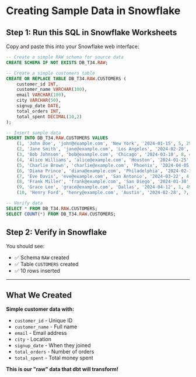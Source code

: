 # Creating Sample Data in Snowflake

## Step 1: Run this SQL in Snowflake Worksheets

Copy and paste this into your Snowflake web interface:

```sql
-- Create a simple RAW schema for source data
CREATE SCHEMA IF NOT EXISTS DB_T34.RAW;

-- Create a simple customers table
CREATE OR REPLACE TABLE DB_T34.RAW.CUSTOMERS (
    customer_id INT,
    customer_name VARCHAR(100),
    email VARCHAR(100),
    city VARCHAR(50),
    signup_date DATE,
    total_orders INT,
    total_spent DECIMAL(10,2)
);

-- Insert sample data
INSERT INTO DB_T34.RAW.CUSTOMERS VALUES
    (1, 'John Doe', 'john@example.com', 'New York', '2024-01-15', 5, 299.99),
    (2, 'Jane Smith', 'jane@example.com', 'Los Angeles', '2024-02-20', 3, 150.50),
    (3, 'Bob Johnson', 'bob@example.com', 'Chicago', '2024-03-10', 8, 450.00),
    (4, 'Alice Williams', 'alice@example.com', 'Houston', '2024-01-25', 12, 899.99),
    (5, 'Charlie Brown', 'charlie@example.com', 'Phoenix', '2024-04-05', 2, 75.25),
    (6, 'Diana Prince', 'diana@example.com', 'Philadelphia', '2024-02-14', 6, 320.00),
    (7, 'Eve Davis', 'eve@example.com', 'San Antonio', '2024-03-22', 4, 200.00),
    (8, 'Frank Miller', 'frank@example.com', 'San Diego', '2024-01-30', 10, 650.75),
    (9, 'Grace Lee', 'grace@example.com', 'Dallas', '2024-04-12', 1, 49.99),
    (10, 'Henry Ford', 'henry@example.com', 'Austin', '2024-02-28', 7, 380.50);

-- Verify data
SELECT * FROM DB_T34.RAW.CUSTOMERS;
SELECT COUNT(*) FROM DB_T34.RAW.CUSTOMERS;
```

## Step 2: Verify in Snowflake

You should see:
- ✅ Schema `RAW` created
- ✅ Table `CUSTOMERS` created
- ✅ 10 rows inserted

---

## What We Created

**Simple customer data with:**
- `customer_id` - Unique ID
- `customer_name` - Full name
- `email` - Email address
- `city` - Location
- `signup_date` - When they joined
- `total_orders` - Number of orders
- `total_spent` - Total money spent

**This is our "raw" data that dbt will transform!**
